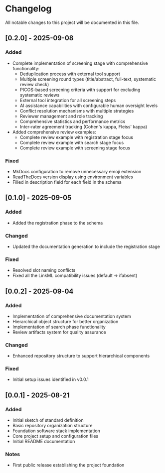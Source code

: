 # Changelog

All notable changes to this project will be documented in this file.

## [0.2.0] - 2025-09-08

### Added
- Complete implementation of screening stage with comprehensive functionality:
  - Deduplication process with external tool support
  - Multiple screening round types (title/abstract, full-text, systematic review check)
  - PICOS-based screening criteria with support for excluding systematic reviews
  - External tool integration for all screening steps
  - AI assistance capabilities with configurable human oversight levels
  - Conflict resolution mechanisms with multiple strategies
  - Reviewer management and role tracking
  - Comprehensive statistics and performance metrics
  - Inter-rater agreement tracking (Cohen's kappa, Fleiss' kappa)
- Added comprehensive review examples:
  - Complete review example with registration stage focus
  - Complete review example with search stage focus
  - Complete review example with screening stage focus

### Fixed
- MkDocs configuration to remove unnecessary emoji extension
- ReadTheDocs version display using environment variables
- Filled in description field for each field in the schema


## [0.1.0] - 2025-09-05

### Added
- Added the registration phase to the schema

### Changed
- Updated the documentation generation to include the registration stage

### Fixed
- Resolved slot naming conflicts
- Fixed all the LinkML compatibility issues (default → ifabsent)


## [0.0.2] - 2025-09-04

### Added
- Implementation of comprehensive documentation system
- Hierarchical object structure for better organization
- Implementation of search phase functionality
- Review artifacts system for quality assurance

### Changed
- Enhanced repository structure to support hierarchical components

### Fixed
- Initial setup issues identified in v0.0.1

## [0.0.1] - 2025-08-21

### Added
- Initial sketch of standard definition
- Basic repository organization structure
- Foundation software stack implementation
- Core project setup and configuration files
- Initial README documentation

### Notes
- First public release establishing the project foundation
